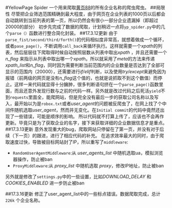 #YellowPage Spider
一个用来爬取[黄页88](http://www.huangye88.com/)的所有企业名称的爬虫爬虫。
##局限性
尽管把企业筛选范围精确到最大程度，由于网页在企业列表的1000页以后都会自动跳转到当前列表的第一页，所以仍然会有很小一部分企业遗漏掉（即超过20000的部分）
初步先完成了数据的爬取，计划稍迟一点将`yp_spider.py`中的几个`parse（）`函数进行整合简化封装。
##17.3.12更新
由于`parse_fist/second/third/forth()`的代码相似度非常高，就想着做成一个循环，或者`pase_page()`，不断调用`call_back`来循环执行。这样就需要一个*xpath*的列表，然后层层往下爬取得时候自动按照层数从列表中取出*xpath* ，并且还需要一个*n_flag* 来指示从列表中取出哪一个*xpath*。所以就采用了*meta*的方法来传递*xpath_list*和*n_flag*，同时因为需要判断当前范围内的企业数量是否达到了全部可显示的范围内（20000），还需要进行*if/elif*判断，以及使用*try/except*来避免因为报错（前两级的网页是没有*n_flag*这个值的，也就是说抓取不到这个数值）而停止。这样一来代码就显得十分臃肿，很多判断语句挤在一个`parse_page()`函数里面，而且还意外发现行数与之前的代码一样。另外就是改过代码之后死活`yield`不到`requests`里面全，能爬网站，但是完全没有最后一步的获取公司名称以及写入，最开始以为是`robox.txt`或者*user_agent*的问题被反爬虫了，在网上找了个中间件随机选取*user_agent*，然而并无变化。在`Initial commit`的代码中竟然还出现了一些错误，可能是顺序的影响。
所以代码就不打算上传了，应该也不会再作更新。毕竟只是为了获取企业的名字，接下来获取详细的企业数据信息才是重点。
##17.3.13更新
意外发现重大的bug，爬取网站只停留在了第一页，并没有对于后续（下一页）的跟进，进行了相应代码的补充。
在追求效率最大的同时，由于爬取速度过快，导致被目标网站封了IP，所以重写了`middleware`:

* `RandomUserAgentMiddleware`:从 *user_agents_list* 中随机选取ua，模拟浏览器操作，防止被ban
* `ProxyMiddleware`:从 *proxy_list* 中随机选取 *proxy*，修改IP地址，防止被ban

另外就是修改了`settings.py`中的一些设置，比如*DOWNLOAD_DELAY* 和 *COOKIES_ENABLED* 进一步防止被ban

##17.3.16更新
修正了user_agent_list中的一些标点错误。数据爬取完成，总计 `226k` 个企业名称。